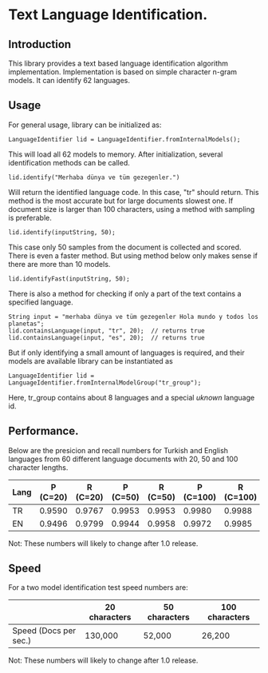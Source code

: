 Text Language Identification.
============

## Introduction

This library provides a text based language identification algorithm implementation.
Implementation is based on simple character n-gram models. It can identify 62 languages.

## Usage

For general usage, library can be initialized as:

    LanguageIdentifier lid = LanguageIdentifier.fromInternalModels();

This will load all 62 models to memory. After initialization, several identification methods can be called.
 
    lid.identify("Merhaba dünya ve tüm gezegenler.")

Will return the identified language code. In this case, "tr" should return. This method is the most accurate but for large documents slowest one.
 If document size is larger than 100 characters, using a method with sampling is preferable.
  
    lid.identify(inputString, 50);

This case only 50 samples from the document is collected and scored. There is even a faster method. But using method below
 only makes sense if there are more than 10 models. 
  
    lid.identifyFast(inputString, 50);  

There is also a method for checking if only a part of the text contains a specified language.

    String input = "merhaba dünya ve tüm gezegenler Hola mundo y todos los planetas";
    lid.containsLanguage(input, "tr", 20);  // returns true
    lid.containsLanguage(input, "es", 20);  // returns true    

But if only identifying a small amount of languages is
 required, and their models are available library can be instantiated as 
 
    LanguageIdentifier lid = LanguageIdentifier.fromInternalModelGroup("tr_group");

Here, tr_group contains about 8 languages and a special *uknown* language id.

## Performance. 

Below are the presicion and recall numbers for Turkish and English languages from 60 different language documents
with 20, 50 and 100 character lengths.


| Lang | P (C=20) | R (C=20) | P (C=50) | R (C=50) | P (C=100) | R (C=100) |
|------|----------|----------|----------|----------|-----------|-----------|
| TR   |  0.9590  | 0.9767   |  0.9953  |  0.9953  |  0.9980   |  0.9988   |
| EN   |  0.9496  | 0.9799   |  0.9944  |  0.9958  |  0.9972   |  0.9985   |

Not: These numbers will likely to change after 1.0 release.

## Speed

For a two model identification test speed numbers are:


|       | 20 characters | 50 characters | 100 characters |
|-------|---------------|---------------|----------------|
| Speed (Docs per sec.) | 130,000  | 52,000  |  26,200  |

Not: These numbers will likely to change after 1.0 release.
